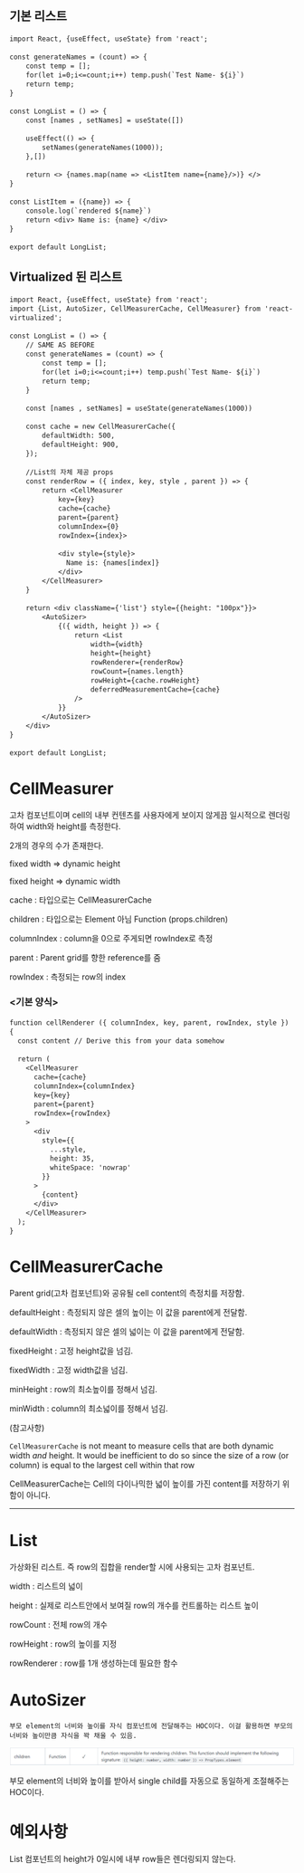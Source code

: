 ## 기본 리스트 

```react
import React, {useEffect, useState} from 'react';

const generateNames = (count) => {
    const temp = [];
    for(let i=0;i<=count;i++) temp.push(`Test Name- ${i}`)
    return temp;
}

const LongList = () => {
    const [names , setNames] = useState([])
    
    useEffect(() => {
        setNames(generateNames(1000));
    },[])
    
    return <> {names.map(name => <ListItem name={name}/>)} </>
}

const ListItem = ({name}) => {
    console.log(`rendered ${name}`)
    return <div> Name is: {name} </div>
}

export default LongList;
```



## Virtualized 된 리스트

```react
import React, {useEffect, useState} from 'react';
import {List, AutoSizer, CellMeasurerCache, CellMeasurer} from 'react-virtualized';

const LongList = () => {
    // SAME AS BEFORE
    const generateNames = (count) => {
        const temp = [];
        for(let i=0;i<=count;i++) temp.push(`Test Name- ${i}`)
        return temp;
    }

    const [names , setNames] = useState(generateNames(1000))
  
    const cache = new CellMeasurerCache({
        defaultWidth: 500,
        defaultHeight: 900,
    });

    //List의 자체 제공 props
    const renderRow = ({ index, key, style , parent }) => {
        return <CellMeasurer
            key={key}
            cache={cache}
            parent={parent}
            columnIndex={0}
            rowIndex={index}>

            <div style={style}>
              Name is: {names[index]}
            </div>
        </CellMeasurer>
    }

    return <div className={'list'} style={{height: "100px"}}>
        <AutoSizer>
            {({ width, height }) => {
                return <List
                    width={width}
                    height={height}
                    rowRenderer={renderRow}
                    rowCount={names.length}
                    rowHeight={cache.rowHeight}
                    deferredMeasurementCache={cache}
                />
            }}
        </AutoSizer>
    </div>
}

export default LongList;
```



# CellMeasurer

고차 컴포넌트이며 cell의 내부 컨텐츠를 사용자에게 보이지 않게끔 일시적으로 렌더링하여 width와 height를 측정한다. 

2개의 경우의 수가 존재한다.

fixed width => dynamic height

fixed height => dynamic width



<Prop Types>

cache : 타입으로는 CellMeasurerCache

children : 타입으로는 Element 아님 Function (props.children)

columnIndex : column을 0으로 주게되면 rowIndex로 측정

parent : Parent grid를 향한 reference를 줌

rowIndex : 측정되는 row의 index



### <기본 양식>

```react
function cellRenderer ({ columnIndex, key, parent, rowIndex, style }) {
  const content // Derive this from your data somehow

  return (
    <CellMeasurer
      cache={cache}
      columnIndex={columnIndex}
      key={key}
      parent={parent}
      rowIndex={rowIndex}
    >
      <div
        style={{
          ...style,
          height: 35,
          whiteSpace: 'nowrap'
        }}
      >
        {content}
      </div>
    </CellMeasurer>
  );
}
```





# CellMeasurerCache

Parent grid(고차 컴포넌트)와 공유될 cell content의 측정치를 저장함.



<Prop Types>

defaultHeight : 측정되지 않은 셀의 높이는 이 값을 parent에게 전달함.

defaultWidth : 측정되지 않은 셀의 넓이는 이 값을 parent에게 전달함.

fixedHeight : 고정 height값을 넘김.

fixedWidth : 고정 width값을 넘김.

minHeight : row의 최소높이를 정해서 넘김.

minWidth : column의 최소넓이를 정해서 넘김.



(참고사항)

`CellMeasurerCache` is not meant to measure cells that are both dynamic width *and* height. It would be inefficient to do so since the size of a row (or column) is equal to the largest cell within that row



CellMeasurerCache는 Cell의 다이나믹한 넓이 높이를 가진 content를 저장하기 위함이 아니다.



----

# List

가상화된 리스트. 즉 row의 집합을 render할 시에 사용되는 고차 컴포넌트.



<Prop Types>

width : 리스트의 넓이

height : 실제로 리스트안에서 보여질 row의 개수를 컨트롤하는 리스트 높이

rowCount : 전체 row의 개수

rowHeight : row의 높이를 지정

rowRenderer : row를 1개 생성하는데 필요한 함수





# AutoSizer

```
부모 element의 너비와 높이를 자식 컴포넌트에 전달해주는 HOC이다. 이걸 활용하면 부모의 너비와 높이만큼 자식을 꽉 채울 수 있음.
```

![image-20220721222448983](md-images/image-20220721222448983-16584098899461.png)



부모 element의 너비와 높이를 받아서 single child를 자동으로 동일하게 조절해주는 HOC이다.





# 예외사항

List 컴포넌트의 height가 0일시에 내부 row들은 렌더링되지 않는다.



